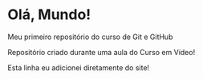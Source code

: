 # Olá, Mundo!
 Meu primeiro repositório do curso de Git e GitHub

 Repositório criado durante uma aula do Curso em Vídeo!
 
 Esta linha eu adicionei diretamente do site!
